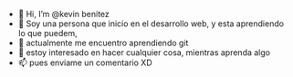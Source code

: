 - 👋 Hi, I’m @kevin benitez
- 👀 Soy una persona que inicio en el desarrollo web, y esta aprendiendo lo que puedem,
- 🌱 actualmente me encuentro aprendiendo git
- 💞️ estoy interesado en hacer cualquier cosa, mientras aprenda algo 
- 📫 pues enviame un comentario XD

<!---
kevinandresbenitez/kevinandresbenitez is a ✨ special ✨ repository because its `README.md` (this file) appears on your GitHub profile.
You can click the Preview link to take a look at your changes.
--->

